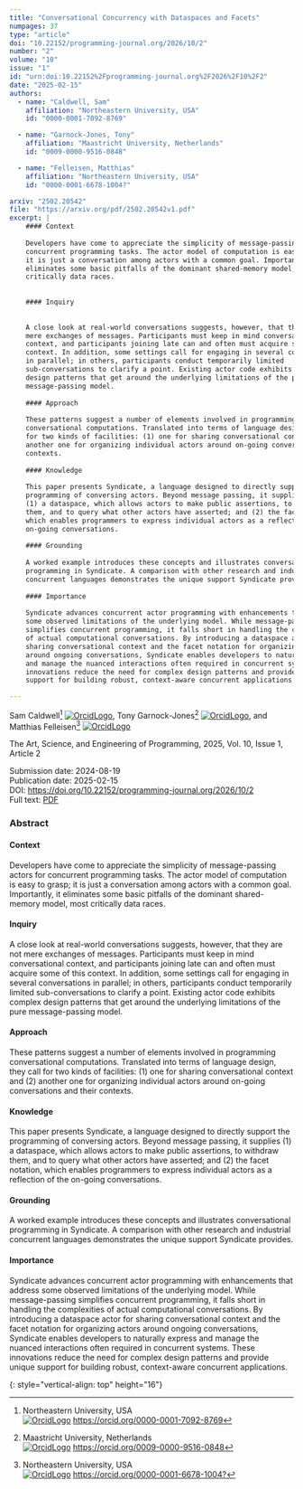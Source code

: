 ```yaml
---
title: "Conversational Concurrency with Dataspaces and Facets"
numpages: 37
type: "article"
doi: "10.22152/programming-journal.org/2026/10/2"
number: "2"
volume: "10"
issue: "1"
id: "urn:doi:10.22152%2Fprogramming-journal.org%2F2026%2F10%2F2"
date: "2025-02-15"
authors: 
  - name: "Caldwell, Sam"
    affiliation: "Northeastern University, USA"
    id: "0000-0001-7092-8769"

  - name: "Garnock-Jones, Tony"
    affiliation: "Maastricht University, Netherlands"
    id: "0009-0000-9516-0848"

  - name: "Felleisen, Matthias"
    affiliation: "Northeastern University, USA"
    id: "0000-0001-6678-1004?"

arxiv: "2502.20542"
file: "https://arxiv.org/pdf/2502.20542v1.pdf"
excerpt: |
    #### Context
    
    Developers have come to appreciate the simplicity of message-passing actors for
    concurrent programming tasks. The actor model of computation is easy to grasp;
    it is just a conversation among actors with a common goal. Importantly, it
    eliminates some basic pitfalls of the dominant shared-memory model, most
    critically data races.
    
    
    #### Inquiry
    
    
    A close look at real-world conversations suggests, however, that they are not
    mere exchanges of messages. Participants must keep in mind conversational
    context, and participants joining late can and often must acquire some of this
    context. In addition, some settings call for engaging in several conversations
    in parallel; in others, participants conduct temporarily limited
    sub-conversations to clarify a point. Existing actor code exhibits complex
    design patterns that get around the underlying limitations of the pure
    message-passing model.
    
    #### Approach
    
    These patterns suggest a number of elements involved in programming
    conversational computations. Translated into terms of language design, they call
    for two kinds of facilities: (1) one for sharing conversational context and (2)
    another one for organizing individual actors around on-going conversations and their
    contexts.
    
    #### Knowledge
    
    This paper presents Syndicate, a language designed to directly support the
    programming of conversing actors. Beyond message passing, it supplies
    (1) a dataspace, which allows actors to make public assertions, to withdraw
    them, and to query what other actors have asserted; and (2) the facet notation,
    which enables programmers to express individual actors as a reflection of the
    on-going conversations.
    
    #### Grounding
    
    A worked example introduces these concepts and illustrates conversational
    programming in Syndicate. A comparison with other research and industrial
    concurrent languages demonstrates the unique support Syndicate provides.
    
    #### Importance
    
    Syndicate advances concurrent actor programming with enhancements that address
    some observed limitations of the underlying model. While message-passing
    simplifies concurrent programming, it falls short in handling the complexities
    of actual computational conversations. By introducing a dataspace actor for
    sharing conversational context and the facet notation for organizing actors
    around ongoing conversations, Syndicate enables developers to naturally express
    and manage the nuanced interactions often required in concurrent systems. These
    innovations reduce the need for complex design patterns and provide unique
    support for building robust, context-aware concurrent applications.

---
```

Sam Caldwell[^1] [![OrcidLogo]](https://orcid.org/0000-0001-7092-8769), Tony Garnock-Jones[^2] [![OrcidLogo]](https://orcid.org/0009-0000-9516-0848), and Matthias Felleisen[^3] [![OrcidLogo]](https://orcid.org/0000-0001-6678-1004?)

The Art, Science, and Engineering of Programming, 2025, Vol. 10, Issue 1, Article 2

Submission date: 2024-08-19  
Publication date: 2025-02-15  
DOI: <https://doi.org/10.22152/programming-journal.org/2026/10/2>  
Full text: [PDF](https://arxiv.org/pdf/2502.20542v1.pdf)  


### Abstract

#### Context

Developers have come to appreciate the simplicity of message-passing actors for
concurrent programming tasks. The actor model of computation is easy to grasp;
it is just a conversation among actors with a common goal. Importantly, it
eliminates some basic pitfalls of the dominant shared-memory model, most
critically data races.


#### Inquiry


A close look at real-world conversations suggests, however, that they are not
mere exchanges of messages. Participants must keep in mind conversational
context, and participants joining late can and often must acquire some of this
context. In addition, some settings call for engaging in several conversations
in parallel; in others, participants conduct temporarily limited
sub-conversations to clarify a point. Existing actor code exhibits complex
design patterns that get around the underlying limitations of the pure
message-passing model.

#### Approach

These patterns suggest a number of elements involved in programming
conversational computations. Translated into terms of language design, they call
for two kinds of facilities: (1) one for sharing conversational context and (2)
another one for organizing individual actors around on-going conversations and their
contexts.

#### Knowledge

This paper presents Syndicate, a language designed to directly support the
programming of conversing actors. Beyond message passing, it supplies
(1) a dataspace, which allows actors to make public assertions, to withdraw
them, and to query what other actors have asserted; and (2) the facet notation,
which enables programmers to express individual actors as a reflection of the
on-going conversations.

#### Grounding

A worked example introduces these concepts and illustrates conversational
programming in Syndicate. A comparison with other research and industrial
concurrent languages demonstrates the unique support Syndicate provides.

#### Importance

Syndicate advances concurrent actor programming with enhancements that address
some observed limitations of the underlying model. While message-passing
simplifies concurrent programming, it falls short in handling the complexities
of actual computational conversations. By introducing a dataspace actor for
sharing conversational context and the facet notation for organizing actors
around ongoing conversations, Syndicate enables developers to naturally express
and manage the nuanced interactions often required in concurrent systems. These
innovations reduce the need for complex design patterns and provide unique
support for building robust, context-aware concurrent applications.


[^1]: Northeastern University, USA  
    [![OrcidLogo]](https://orcid.org/0000-0001-7092-8769) <https://orcid.org/0000-0001-7092-8769>

[^2]: Maastricht University, Netherlands  
    [![OrcidLogo]](https://orcid.org/0009-0000-9516-0848) <https://orcid.org/0009-0000-9516-0848>

[^3]: Northeastern University, USA  
    [![OrcidLogo]](https://orcid.org/0000-0001-6678-1004?) <https://orcid.org/0000-0001-6678-1004?>


[OrcidLogo]: /assets/images/orcid.svg "Orcid Logo"
{: style="vertical-align: top" height="16"}
